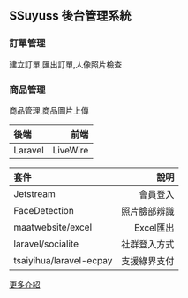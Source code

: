 ## SSuyuss 後台管理系統

### 訂單管理
建立訂單,匯出訂單,人像照片檢查

### 商品管理
商品管理,商品圖片上傳

| 後端 | 前端 |
| :-----| ----: | 
| Laravel | LiveWire | 

| 套件 | 說明 |
| :-----| ----: | 
| Jetstream | 會員登入 | 
| FaceDetection | 照片臉部辨識 | 
| maatwebsite/excel | Excel匯出 | 
| laravel/socialite| 社群登入方式 | 
| tsaiyihua/laravel-ecpay | 支援綠界支付 | 

<p><a href="https://drive.google.com/file/d/1P6kfvA6k4ak6rTnMl6KZE6ziPqwmZmU1/view?usp=share_link">更多介紹</a> </p>
